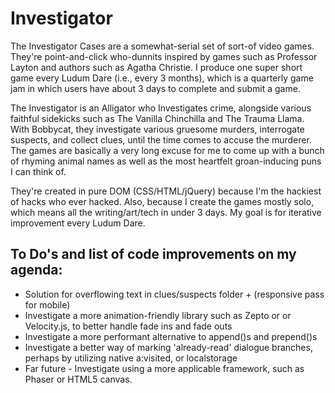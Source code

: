 # Investigator

The Investigator Cases are a somewhat-serial set of sort-of video games. They're point-and-click who-dunnits inspired by games such as Professor Layton and authors such as Agatha Christie. I produce one super short game every Ludum Dare (i.e., every 3 months), which is a quarterly game jam in which users have about 3 days to complete and submit a game.

The Investigator is an Alligator who Investigates crime, alongside various faithful sidekicks such as The Vanilla Chinchilla and The Trauma Llama. With Bobbycat, they investigate various gruesome murders, interrogate suspects, and collect clues, until the time comes to accuse the murderer. The games are basically a very long excuse for me to come up with a bunch of rhyming animal names as well as the most heartfelt groan-inducing puns I can think of.

They're created in pure DOM (CSS/HTML/jQuery) because I'm the hackiest of hacks who ever hacked. Also, because I create the games mostly solo, which means all the writing/art/tech in under 3 days. My goal is for iterative improvement every Ludum Dare.

## To Do's and list of code improvements on my agenda:
- Solution for overflowing text in clues/suspects folder + (responsive pass for mobile)
- Investigate a more animation-friendly library such as Zepto or or Velocity.js, to better handle fade ins and fade outs
- Investigate a more performant alternative to append()s and prepend()s
- Investigate a better way of marking 'already-read' dialogue branches, perhaps by utilizing native a:visited, or localstorage
- Far future - Investigate using a more applicable framework, such as Phaser or HTML5 canvas.
